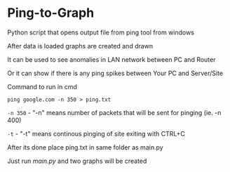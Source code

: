 # Ping-to-Graph

Python script that opens output file from ping tool from windows

After data is loaded graphs are created and drawn 

It can be used to see anomalies in LAN network between PC and Router

Or it can show if there is any ping spikes between Your PC and Server/Site

Command to run in cmd

```ping google.com -n 350 > ping.txt```

```-n 350``` - "-n" means number of packets that will be sent for pinging (ie. -n 400)

```-t``` - "-t" means continous pinging of site exiting with CTRL+C

After its done place ping.txt in same folder as main.py

Just run *main.py* and two graphs will be created 
